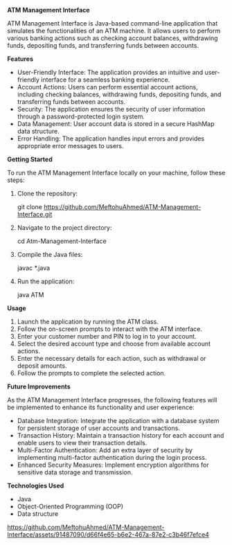 **ATM Management Interface**

ATM Management Interface is Java-based command-line application that simulates the functionalities of an ATM machine. It allows users to perform various banking actions such as checking account balances, withdrawing funds, depositing funds, and transferring funds between accounts.



**Features**

* User-Friendly Interface: The application provides an intuitive and user-friendly interface for a seamless banking experience.
* Account Actions: Users can perform essential account actions, including checking balances, withdrawing funds, depositing funds, and transferring funds between accounts.
* Security: The application ensures the security of user information through a password-protected login system.
* Data Management: User account data is stored in a secure HashMap data structure.
* Error Handling: The application handles input errors and provides appropriate error messages to users.




**Getting Started**

To run the ATM Management Interface locally on your machine, follow these steps:
1. Clone the repository:

    git clone https://github.com/MeftohuAhmed/ATM-Management-Interface.git
    
2. Navigate to the project directory: 

    cd Atm-Management-Interface
    
3. Compile the Java files:

    javac *.java
    
4. Run the application: 
  
    java ATM




**Usage**

1. Launch the application by running the ATM class.
2. Follow the on-screen prompts to interact with the ATM interface.
3. Enter your customer number and PIN to log in to your account.
4. Select the desired account type and choose from available account actions.
5. Enter the necessary details for each action, such as withdrawal or deposit amounts.
6. Follow the prompts to complete the selected action.




**Future Improvements**

As the ATM Management Interface progresses, the following features will be implemented to enhance its functionality and user experience:
* Database Integration: Integrate the application with a database system for persistent storage of user accounts and transactions.
* Transaction History: Maintain a transaction history for each account and enable users to view their transaction details.
* Multi-Factor Authentication: Add an extra layer of security by implementing multi-factor authentication during the login process.
* Enhanced Security Measures: Implement encryption algorithms for sensitive data storage and transmission.



**Technologies Used**

* Java
* Object-Oriented Programming (OOP)
* Data structure


https://github.com/MeftohuAhmed/ATM-Management-Interface/assets/91487090/d66f4e65-b6e2-467a-87e2-c3b46f7efce4

